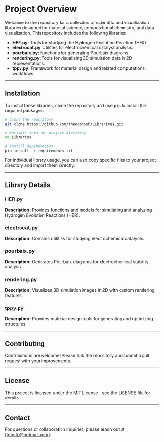 # Project Overview

Welcome to the repository for a collection of scientific and visualization libraries designed for material science, computational chemistry, and data visualization. This repository includes the following libraries:

- **HER.py**: Tools for studying the Hydrogen Evolution Reaction (HER).
- **electrocat.py**: Utilities for electrochemical catalyst analysis.
- **pourbaix.py**: Functions for generating Pourbaix diagrams.
- **rendering.py**: Tools for visualizing 3D simulation data in 2D representations.
- **tppy.py**: Framework for material design and related computational workflows.

---

## Installation

To install these libraries, clone the repository and use `pip` to install the required packages:

```bash
# Clone the repository
git clone https://github.com/theodorosP/Librarires.git

# Navigate into the project directory
cd Libraries

# Install dependencies
pip install -r requirements.txt
```

For individual library usage, you can also copy specific files to your project directory and import them directly.

---

## Library Details

### HER.py
**Description:** Provides functions and models for simulating and analyzing Hydrogen Evolution Reactions (HER).

### electrocat.py
**Description:** Contains utilities for studying electrochemical catalysts.

### pourbaix.py
**Description:** Generates Pourbaix diagrams for electrochemical stability analysis.

### rendering.py
**Description:** Visualizes 3D simulation images in 2D with custom rendering features.

### tppy.py
**Description:** Provides material design tools for generating and optimizing structures.

---

## Contributing
Contributions are welcome! Please fork the repository and submit a pull request with your improvements.

---

## License
This project is licensed under the MIT License - see the LICENSE file for details.

---

## Contact
For questions or collaboration inquiries, please reach out at [teosfp@hotmail.com].

